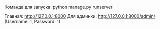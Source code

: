Команда для запуска: python manage.py runserver

Главная: http://127.0.0.1:8000
Для админки: http://127.0.0.1:8000/admin/ (Username: 1, Password: 1)
